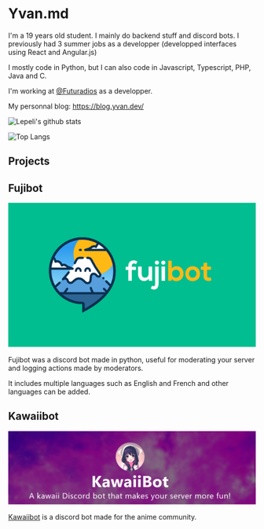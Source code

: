# Yvan.md


I'm a 19 years old student. I mainly do backend stuff and discord bots.
I previously had 3 summer jobs as a developper (developped interfaces using React and Angular.js)

I mostly code in Python, but I can also code in Javascript, Typescript, PHP, Java and C. 

I'm working at [@Futuradios](https://github.com/futuradios) as a developper.

My personnal blog: https://blog.yvan.dev/

![Lepeli's github stats](https://github-readme-stats.vercel.app/api?username=lepeli&show_icons=true&count_private=true)

![Top Langs](https://github-readme-stats.vercel.app/api/top-langs/?username=lepeli&layout=compact)


## Projects

## Fujibot

![Fujibot logo](images/fujibot_big.png)

Fujibot was a discord bot made in python, useful for moderating your server and logging actions made by moderators.

It includes multiple languages such as English and French and other languages can be added.

## Kawaiibot

![Kawaiibot's presentation](./images/kawaiibot.png)

[Kawaiibot](https://github.com/kawaiibot) is a discord bot made for the anime community.
